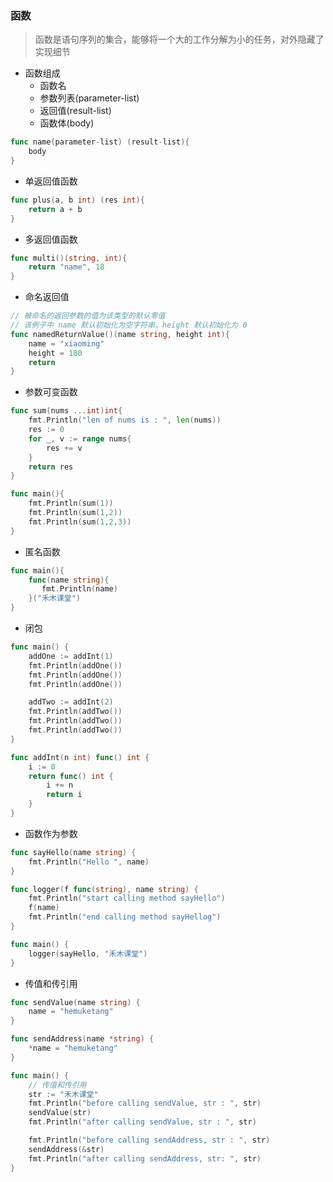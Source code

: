 ### 函数

> 函数是语句序列的集合，能够将一个大的工作分解为小的任务，对外隐藏了实现细节

* 函数组成
  * 函数名
  * 参数列表(parameter-list)
  * 返回值(result-list)
  * 函数体(body)

```go
func name(parameter-list) (result-list){
    body
}
```

* 单返回值函数

```go
func plus(a, b int) (res int){
	return a + b
}
```

* 多返回值函数

```go
func multi()(string, int){
    return "name", 18
}
```

* 命名返回值

```go
// 被命名的返回参数的值为该类型的默认零值
// 该例子中 name 默认初始化为空字符串，height 默认初始化为 0
func namedReturnValue()(name string, height int){
    name = "xiaoming"
    height = 180
    return
}
```

* 参数可变函数

```go
func sum(nums ...int)int{
    fmt.Println("len of nums is : ", len(nums))
    res := 0
    for _, v := range nums{
        res += v
    }
    return res
}

func main(){
    fmt.Println(sum(1))
    fmt.Println(sum(1,2))
    fmt.Println(sum(1,2,3))
}
```

* 匿名函数

```go
func main(){
    func(name string){
       fmt.Println(name)
    }("禾木课堂")
}
```

* 闭包

```go
func main() {
	addOne := addInt(1)
	fmt.Println(addOne())
	fmt.Println(addOne())
	fmt.Println(addOne())

	addTwo := addInt(2)
	fmt.Println(addTwo())
	fmt.Println(addTwo())
	fmt.Println(addTwo())
}

func addInt(n int) func() int {
	i := 0
	return func() int {
		i += n
		return i
	}
}
```

* 函数作为参数

```go
func sayHello(name string) {
	fmt.Println("Hello ", name)
}

func logger(f func(string), name string) {
	fmt.Println("start calling method sayHello")
	f(name)
	fmt.Println("end calling method sayHellog")
}

func main() {
	logger(sayHello, "禾木课堂")
}
```

* 传值和传引用

```go
func sendValue(name string) {
	name = "hemuketang"
}

func sendAddress(name *string) {
	*name = "hemuketang"
}

func main() {
	// 传值和传引用
	str := "禾木课堂"
	fmt.Println("before calling sendValue, str : ", str)
	sendValue(str)
	fmt.Println("after calling sendValue, str : ", str)

	fmt.Println("before calling sendAddress, str : ", str)
	sendAddress(&str)
	fmt.Println("after calling sendAddress, str: ", str)
}
```
